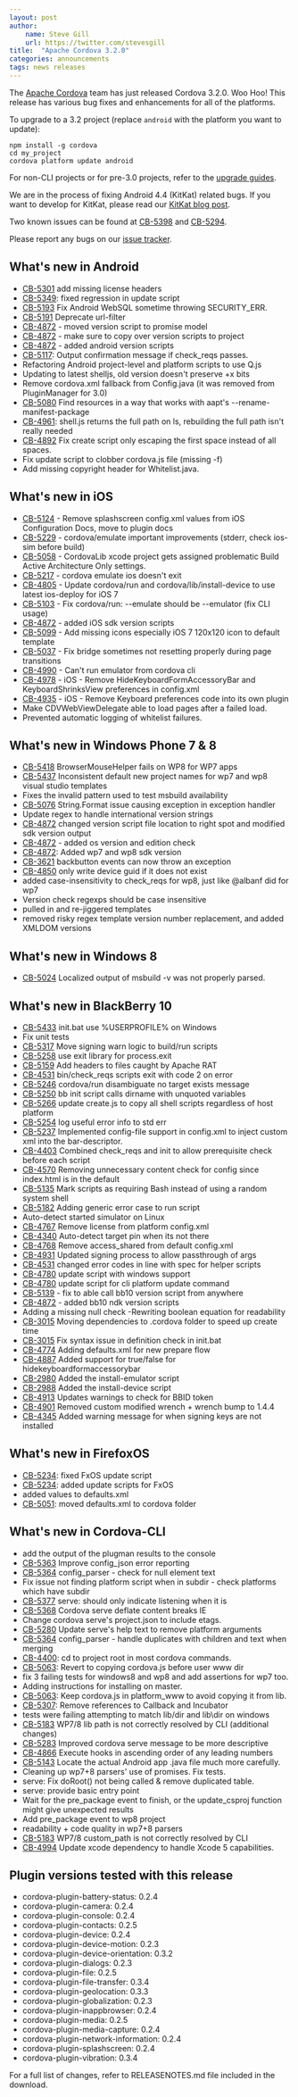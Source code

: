 ```yaml
---
layout: post
author:
    name: Steve Gill
    url: https://twitter.com/stevesgill
title:  "Apache Cordova 3.2.0"
categories: announcements
tags: news releases
---
```


The [Apache Cordova](http://cordova.apache.org/) team has just released Cordova 3.2.0. Woo Hoo! This release has various bug fixes and enhancements for all of the platforms. 

To upgrade to a 3.2 project (replace `android` with the platform you want to update):

    npm install -g cordova
    cd my_project
    cordova platform update android
    
For non-CLI projects or for pre-3.0 projects, refer to the [upgrade guides](http://cordova.apache.org/docs/en/3.2.0/guide_platforms_index.md.html).

We are in the process of fixing Android 4.4 (KitKat) related bugs. If you want to develop for KitKat, please read our [KitKat blog post](http://cordova.apache.org/announcements/2013/11/15/kitkat.html).

Two known issues can be found at [CB-5398](https://issues.apache.org/jira/browse/CB-5398) and [CB-5294](https://issues.apache.org/jira/browse/CB-5294).

Please report any bugs on our [issue tracker](https://issues.apache.org/jira/browse/CB).

<!--more-->

## What's new in Android

* [CB-5301](https://issues.apache.org/jira/browse/CB-5301) add missing license headers
* [CB-5349](https://issues.apache.org/jira/browse/CB-5349): fixed regression in update script
* [CB-5193](https://issues.apache.org/jira/browse/CB-5193) Fix Android WebSQL sometime throwing SECURITY_ERR.
* [CB-5191](https://issues.apache.org/jira/browse/CB-5191) Deprecate url-filter
* [CB-4872](https://issues.apache.org/jira/browse/CB-4872) - moved version script to promise model
* [CB-4872](https://issues.apache.org/jira/browse/CB-4872) - make sure to copy over version scripts to project
* [CB-4872](https://issues.apache.org/jira/browse/CB-4872) - added android version scripts
* [CB-5117](https://issues.apache.org/jira/browse/CB-5117): Output confirmation message if check_reqs passes.
* Refactoring Android project-level and platform scripts to use Q.js
* Updating to latest shelljs, old version doesn't preserve +x bits
* Remove cordova.xml fallback from Config.java (it was removed from PluginManager for 3.0)
* [CB-5080](https://issues.apache.org/jira/browse/CB-5080) Find resources in a way that works with aapt's --rename-manifest-package
* [CB-4961](https://issues.apache.org/jira/browse/CB-4961): shell.js returns the full path on ls, rebuilding the full path isn't really needed
* [CB-4892](https://issues.apache.org/jira/browse/CB-4892) Fix create script only escaping the first space instead of all spaces.
* Fix update script to clobber cordova.js file (missing -f)
* Add missing copyright header for Whitelist.java.

## What's new in iOS

* [CB-5124](https://issues.apache.org/jira/browse/CB-5124) - Remove splashscreen config.xml values from iOS Configuration Docs, move to plugin docs
* [CB-5229](https://issues.apache.org/jira/browse/CB-5229) - cordova/emulate important improvements (stderr, check ios-sim before build)
* [CB-5058](https://issues.apache.org/jira/browse/CB-5058) - CordovaLib xcode project gets assigned problematic Build Active Architecture Only settings.
* [CB-5217](https://issues.apache.org/jira/browse/CB-5217) - cordova emulate ios doesn't exit
* [CB-4805](https://issues.apache.org/jira/browse/CB-4805) - Update cordova/run and cordova/lib/install-device to use latest ios-deploy for iOS 7
* [CB-5103](https://issues.apache.org/jira/browse/CB-5103) - Fix cordova/run: --emulate should be --emulator (fix CLI usage)
* [CB-4872](https://issues.apache.org/jira/browse/CB-4872) - added iOS sdk version scripts
* [CB-5099](https://issues.apache.org/jira/browse/CB-5099) - Add missing icons especially iOS 7 120x120 icon to default template
* [CB-5037](https://issues.apache.org/jira/browse/CB-5037) - Fix bridge sometimes not resetting properly during page transitions
* [CB-4990](https://issues.apache.org/jira/browse/CB-4990) - Can't run emulator from cordova cli
* [CB-4978](https://issues.apache.org/jira/browse/CB-4978) - iOS - Remove HideKeyboardFormAccessoryBar and KeyboardShrinksView preferences in config.xml
* [CB-4935](https://issues.apache.org/jira/browse/CB-4935) - iOS - Remove Keyboard preferences code into its own plugin
* Make CDVWebViewDelegate able to load pages after a failed load.
* Prevented automatic logging of whitelist failures.

## What's new in Windows Phone 7 & 8

* [CB-5418](https://issues.apache.org/jira/browse/CB-5418) BrowserMouseHelper fails on WP8 for WP7 apps
* [CB-5437](https://issues.apache.org/jira/browse/CB-5437) Inconsistent default new project names for wp7 and wp8 visual studio templates
* Fixes the invalid pattern used to test msbuild availability
* [CB-5076](https://issues.apache.org/jira/browse/CB-5076) String.Format issue causing exception in exception handler
* Update regex to handle international version strings
* [CB-4872](https://issues.apache.org/jira/browse/CB-4872) changed version script file location to right spot and modified sdk version output
* [CB-4872](https://issues.apache.org/jira/browse/CB-4872) - added os version and edition check
* [CB-4872](https://issues.apache.org/jira/browse/CB-4872): Added wp7 and wp8 sdk version
* [CB-3621](https://issues.apache.org/jira/browse/CB-3621) backbutton events can now throw an exception
* [CB-4850](https://issues.apache.org/jira/browse/CB-4850) only write device guid if it does not exist
* added case-insensitivity to check_reqs for wp8, just like @albanf did for wp7
* Version check regexps should be case insensitive
* pulled in and re-jiggered templates
* removed risky regex template version number replacement, and added XMLDOM versions

## What's new in Windows 8

* [CB-5024](https://issues.apache.org/jira/browse/CB-5024) Localized output of msbuild -v was not properly parsed.

## What's new in BlackBerry 10

* [CB-5433](https://issues.apache.org/jira/browse/CB-5433) init.bat use %USERPROFILE% on Windows
* Fix unit tests
* [CB-5317](https://issues.apache.org/jira/browse/CB-5317) Move signing warn logic to build/run scripts
* [CB-5258](https://issues.apache.org/jira/browse/CB-5258) use exit library for process.exit
* [CB-5159](https://issues.apache.org/jira/browse/CB-5159) Add headers to files caught by Apache RAT
* [CB-4531](https://issues.apache.org/jira/browse/CB-4531) bin/check_reqs scripts exit with code 2 on error
* [CB-5246](https://issues.apache.org/jira/browse/CB-5246) cordova/run disambiguate no target exists message
* [CB-5250](https://issues.apache.org/jira/browse/CB-5250) bb init script calls dirname with unquoted variables
* [CB-5266](https://issues.apache.org/jira/browse/CB-5266) update create.js to copy all shell scripts regardless of host platform
* [CB-5254](https://issues.apache.org/jira/browse/CB-5254) log useful error info to std err
* [CB-5237](https://issues.apache.org/jira/browse/CB-5237) Implemented config-file support in config.xml to inject custom xml into the bar-descriptor.
* [CB-4403](https://issues.apache.org/jira/browse/CB-4403) Combined check_reqs and init to allow prerequisite check before each script
* [CB-4570](https://issues.apache.org/jira/browse/CB-4570) Removing unnecessary content check for config since index.html is in the default
* [CB-5135](https://issues.apache.org/jira/browse/CB-5135) Mark scripts as requiring Bash instead of using a random system shell
* [CB-5182](https://issues.apache.org/jira/browse/CB-5182) Adding generic error case to run script
* Auto-detect started simulator on Linux
* [CB-4767](https://issues.apache.org/jira/browse/CB-4767) Remove license from platform config.xml
* [CB-4340](https://issues.apache.org/jira/browse/CB-4340) Auto-detect target pin when its not there
* [CB-4768](https://issues.apache.org/jira/browse/CB-4768) Remove access_shared from default config.xml
* [CB-4931](https://issues.apache.org/jira/browse/CB-4931) Updated signing process to allow passthrough of args
* [CB-4531](https://issues.apache.org/jira/browse/CB-4531) changed error codes in line with spec for helper scripts
* [CB-4780](https://issues.apache.org/jira/browse/CB-4780) update script with windows support
* [CB-4780](https://issues.apache.org/jira/browse/CB-4780) update script for cli platform update command
* [CB-5139](https://issues.apache.org/jira/browse/CB-5139) - fix to able call bb10 version script from anywhere
* [CB-4872](https://issues.apache.org/jira/browse/CB-4872) - added bb10 ndk version scripts
* Adding a missing null check   -Rewriting boolean equation for readability
* [CB-3015](https://issues.apache.org/jira/browse/CB-3015) Moving dependencies to .cordova folder to speed up create time
* [CB-3015](https://issues.apache.org/jira/browse/CB-3015) Fix syntax issue in definition check in init.bat
* [CB-4774](https://issues.apache.org/jira/browse/CB-4774) Adding defaults.xml for new prepare flow
* [CB-4887](https://issues.apache.org/jira/browse/CB-4887) Added support for true/false for hidekeyboardformaccessorybar
* [CB-2980](https://issues.apache.org/jira/browse/CB-2980) Added the install-emulator script
* [CB-2988](https://issues.apache.org/jira/browse/CB-2988) Added the install-device script
* [CB-4913](https://issues.apache.org/jira/browse/CB-4913) Updates warnings to check for BBID token
* [CB-4901](https://issues.apache.org/jira/browse/CB-4901) Removed custom modified wrench + wrench bump to 1.4.4
* [CB-4345](https://issues.apache.org/jira/browse/CB-4345) Added warning message for when signing keys are not installed

## What's new in FirefoxOS

* [CB-5234](https://issues.apache.org/jira/browse/CB-5234): fixed FxOS update script
* [CB-5234](https://issues.apache.org/jira/browse/CB-5234): added update scripts for FxOS
* added values to defaults.xml
* [CB-5051](https://issues.apache.org/jira/browse/CB-5051): moved defaults.xml to cordova folder

## What's new in Cordova-CLI

* add the output of the plugman results to the console
* [CB-5363](https://issues.apache.org/jira/browse/CB-5363) Improve config_json error reporting
* [CB-5364](https://issues.apache.org/jira/browse/CB-5364) config_parser - check for null element text
* Fix issue not finding platform script when in subdir - check platforms which have subdir
* [CB-5377](https://issues.apache.org/jira/browse/CB-5377) serve: should only indicate listening when it is
* [CB-5368](https://issues.apache.org/jira/browse/CB-5368) Cordova serve deflate content breaks IE
* Change cordova serve's project.json to include etags.
* [CB-5280](https://issues.apache.org/jira/browse/CB-5280) Update serve's help text to remove platform arguments
* [CB-5364](https://issues.apache.org/jira/browse/CB-5364) config_parser - handle duplicates with children and text when merging
* [CB-4400](https://issues.apache.org/jira/browse/CB-4400): cd to project root in most cordova commands.
* [CB-5063](https://issues.apache.org/jira/browse/CB-5063): Revert to copying cordova.js before user www dir
* fix 3 failing tests for windows8 and wp8 and add assertions for wp7 too.
* Adding instructions for installing on master.
* [CB-5063](https://issues.apache.org/jira/browse/CB-5063): Keep cordova.js in platform_www to avoid copying it from lib.
* [CB-5307](https://issues.apache.org/jira/browse/CB-5307): Remove references to Callback and Incubator
* tests were failing attempting to match lib/dir and lib\\dir on windows
* [CB-5183](https://issues.apache.org/jira/browse/CB-5183) WP7/8 lib path is not correctly resolved by CLI (additional changes)
* [CB-5283](https://issues.apache.org/jira/browse/CB-5283) Improved cordova serve message to be more descriptive
* [CB-4866](https://issues.apache.org/jira/browse/CB-4866) Execute hooks in ascending order of any leading numbers
* [CB-5143](https://issues.apache.org/jira/browse/CB-5143) Locate the actual Android app .java file much more carefully.
* Cleaning up wp7+8 parsers' use of promises. Fix tests.
* serve: Fix doRoot() not being called & remove duplicated table.
* serve: provide basic entry point
* Wait for the pre_package event to finish, or the update_csproj function might give unexpected results
* Add pre_package event to wp8 project
* readability + code quality in wp7+8 parsers
* [CB-5183](https://issues.apache.org/jira/browse/CB-5183) WP7/8 custom_path is not correctly resolved by CLI
* [CB-4994](https://issues.apache.org/jira/browse/CB-4994) Update xcode dependency to handle Xcode 5 capabilities.

## Plugin versions tested with this release

* cordova-plugin-battery-status: 0.2.4
* cordova-plugin-camera: 0.2.4
* cordova-plugin-console: 0.2.4
* cordova-plugin-contacts: 0.2.5
* cordova-plugin-device: 0.2.4
* cordova-plugin-device-motion: 0.2.3
* cordova-plugin-device-orientation: 0.3.2
* cordova-plugin-dialogs: 0.2.3
* cordova-plugin-file: 0.2.5
* cordova-plugin-file-transfer: 0.3.4
* cordova-plugin-geolocation: 0.3.3
* cordova-plugin-globalization: 0.2.3
* cordova-plugin-inappbrowser: 0.2.4
* cordova-plugin-media: 0.2.5
* cordova-plugin-media-capture: 0.2.4
* cordova-plugin-network-information: 0.2.4
* cordova-plugin-splashscreen: 0.2.4
* cordova-plugin-vibration: 0.3.4

For a full list of changes, refer to RELEASENOTES.md file included in the download.
